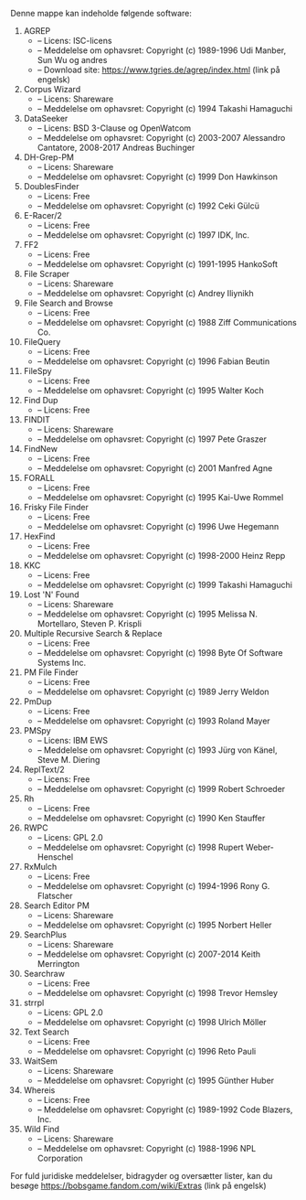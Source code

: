 ﻿Denne mappe kan indeholde følgende software:

1. AGREP
   - – Licens: ISC-licens
   - – Meddelelse om ophavsret: Copyright (c) 1989-1996 Udi Manber, Sun Wu og andres
   - – Download site: https://www.tgries.de/agrep/index.html (link på engelsk)
2. Corpus Wizard
   - – Licens: Shareware
   - – Meddelelse om ophavsret: Copyright (c) 1994 Takashi Hamaguchi
3. DataSeeker
   - – Licens: BSD 3-Clause og OpenWatcom
   - – Meddelelse om ophavsret: Copyright (c) 2003-2007 Alessandro Cantatore, 2008-2017 Andreas Buchinger
4. DH-Grep-PM
   - – Licens: Shareware
   - – Meddelelse om ophavsret: Copyright (c) 1999 Don Hawkinson
5. DoublesFinder
   - – Licens: Free
   - – Meddelelse om ophavsret: Copyright (c) 1992 Ceki Gülcü
6. E-Racer/2
   - – Licens: Free
   - – Meddelelse om ophavsret: Copyright (c) 1997 IDK, Inc.
7. FF2
   - – Licens: Free
   - – Meddelelse om ophavsret: Copyright (c) 1991-1995 HankoSoft
8. File Scraper
   - – Licens: Shareware
   - – Meddelelse om ophavsret: Copyright (c) Andrey Iliynikh
9. File Search and Browse
   - – Licens: Free
   - – Meddelelse om ophavsret: Copyright (c) 1988 Ziff Communications Co.
10. FileQuery
    - – Licens: Free
    - – Meddelelse om ophavsret: Copyright (c) 1996 Fabian Beutin
11. FileSpy
    - – Licens: Free
    - – Meddelelse om ophavsret: Copyright (c) 1995 Walter Koch
12. Find Dup
    - – Licens: Free
13. FINDIT
    - – Licens: Shareware
    - – Meddelelse om ophavsret: Copyright (c) 1997 Pete Graszer
14. FindNew
    - – Licens: Free
    - – Meddelelse om ophavsret: Copyright (c) 2001 Manfred Agne
15. FORALL
    - – Licens: Free
    - – Meddelelse om ophavsret: Copyright (c) 1995 Kai-Uwe Rommel
16. Frisky File Finder
    - – Licens: Free
    - – Meddelelse om ophavsret: Copyright (c) 1996 Uwe Hegemann
17. HexFind
    - – Licens: Free
    - – Meddelelse om ophavsret: Copyright (c) 1998-2000 Heinz Repp
18. KKC
    - – Licens: Free
    - – Meddelelse om ophavsret: Copyright (c) 1999 Takashi Hamaguchi
19. Lost 'N' Found
    - – Licens: Shareware
    - – Meddelelse om ophavsret: Copyright (c) 1995 Melissa N. Mortellaro, Steven P. Krispli
20. Multiple Recursive Search & Replace
    - – Licens: Free
    - – Meddelelse om ophavsret: Copyright (c) 1998 Byte Of Software Systems Inc.
21. PM File Finder
    - – Licens: Free
    - – Meddelelse om ophavsret: Copyright (c) 1989 Jerry Weldon
22. PmDup
    - – Licens: Free
    - – Meddelelse om ophavsret: Copyright (c) 1993 Roland Mayer
23. PMSpy
    - – Licens: IBM EWS
    - – Meddelelse om ophavsret: Copyright (c) 1993 Jürg von Känel, Steve M. Diering
24. ReplText/2
    - – Licens: Free
    - – Meddelelse om ophavsret: Copyright (c) 1999 Robert Schroeder
25. Rh
    - – Licens: Free
    - – Meddelelse om ophavsret: Copyright (c) 1990 Ken Stauffer
26. RWPC
    - – Licens: GPL 2.0
    - – Meddelelse om ophavsret: Copyright (c) 1998 Rupert Weber-Henschel
27. RxMulch
    - – Licens: Free
    - – Meddelelse om ophavsret: Copyright (c) 1994-1996 Rony G. Flatscher
28. Search Editor PM
    - – Licens: Shareware
    - – Meddelelse om ophavsret: Copyright (c) 1995 Norbert Heller
29. SearchPlus
    - – Licens: Shareware
    - – Meddelelse om ophavsret: Copyright (c) 2007-2014 Keith Merrington
30. Searchraw
    - – Licens: Free
    - – Meddelelse om ophavsret: Copyright (c) 1998 Trevor Hemsley
31. strrpl
    - – Licens: GPL 2.0
    - – Meddelelse om ophavsret: Copyright (c) 1998 Ulrich Möller
32. Text Search
    - – Licens: Free
    - – Meddelelse om ophavsret: Copyright (c) 1996 Reto Pauli
33. WaitSem
    - – Licens: Shareware
    - – Meddelelse om ophavsret: Copyright (c) 1995 Günther Huber
34. Whereis
    - – Licens: Free
    - – Meddelelse om ophavsret: Copyright (c) 1989-1992 Code Blazers, Inc.
35. Wild Find
    - – Licens: Shareware
    - – Meddelelse om ophavsret: Copyright (c) 1988-1996 NPL Corporation

For fuld juridiske meddelelser, bidragyder og oversætter lister, kan du besøge https://bobsgame.fandom.com/wiki/Extras (link på engelsk)
